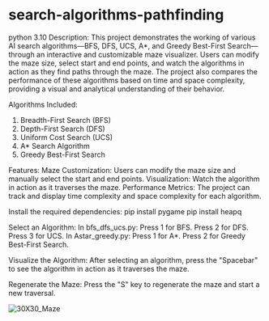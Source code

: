 # search-algorithms-pathfinding
python 3.10
Description:
This project demonstrates the working of various AI search algorithms—BFS, DFS, UCS, A*, and Greedy Best-First Search—through an interactive and customizable maze visualizer. Users can modify the maze size, select start and end points, and watch the algorithms in action as they find paths through the maze. The project also compares the performance of these algorithms based on time and space complexity, providing a visual and analytical understanding of their behavior.

Algorithms Included:
1. Breadth-First Search (BFS)
2. Depth-First Search (DFS)
3. Uniform Cost Search (UCS)
4. A* Search Algorithm
5. Greedy Best-First Search

Features:
Maze Customization: Users can modify the maze size and manually select the start and end points.
Visualization: Watch the algorithm in action as it traverses the maze.
Performance Metrics: The project can track and display time complexity and space complexity for each algorithm.

Install the required dependencies:
pip install pygame
pip install heapq

Select an Algorithm:
In bfs_dfs_ucs.py:
Press 1 for BFS.
Press 2 for DFS.
Press 3 for UCS.
In Astar_greedy.py:
Press 1 for A*.
Press 2 for Greedy Best-First Search.

Visualize the Algorithm:
After selecting an algorithm, press the "Spacebar" to see the algorithm in action as it traverses the maze.

Regenerate the Maze:
Press the "S" key to regenerate the maze and start a new traversal.

![30X30_Maze](https://github.com/user-attachments/assets/d2cb8181-2e01-45c2-aa4e-f5b6fd94cf97)



